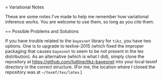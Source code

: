 = Variational Notes

These are some notes I've made to help me remember how variational inference
works.  You are welcome to use them, so long as you cite them.

== Possible Problems and Solutions

If you have trouble related to the `bayesnet` library for `tikz`, you have two
options.  One is to upgrade to texlive-2015 (which fixed the improper packaging
that causes `bayesnet` to seem to be not present in the tex distribution).  As
an alternative (which is what I did), simply clone the repository at
https://github.com/jluttine/tikz-bayesnet into your local texmf directory in the
correct structure.  (For me, the location where I cloned the repository was at
`~/texmf/tex/latex`.)
